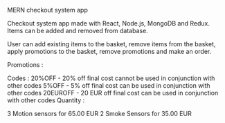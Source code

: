 MERN checkout system app

Checkout system app made with React, Node.js, MongoDB and Redux. Items can be added and removed from database.

User can add existing items to the basket, remove items from the basket, apply promotions to the basket, remove promotions and make an order.

Promotions :

Codes :
20%OFF - 20% off final cost cannot be used in conjunction with other codes
5%OFF - 5% off final cost can be used in conjunction with other codes
20EUROFF - 20 EUR off final cost can be used in conjunction with other codes
Quantity :

3 Motion sensors for 65.00 EUR
2 Smoke Sensors for 35.00 EUR

